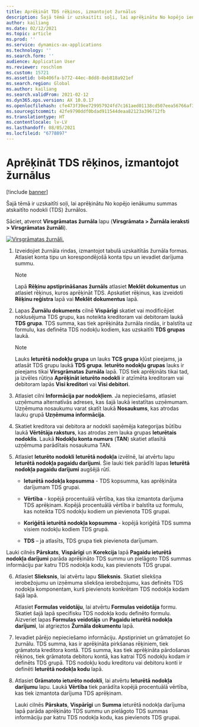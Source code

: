 ```yaml
---
title: Aprēķināt TDS rēķinos, izmantojot žurnālus
description: Šajā tēmā ir uzskaitīti soļi, lai aprēķinātu No kopējo ienākumu summas atskaitīto nodokli (TDS) žurnālos.
author: kailiang
ms.date: 02/12/2021
ms.topic: article
ms.prod: ''
ms.service: dynamics-ax-applications
ms.technology: ''
ms.search.form: ''
audience: Application User
ms.reviewer: roschlom
ms.custom: 15721
ms.assetid: b4b406fa-b772-44ec-8dd8-8eb818a921ef
ms.search.region: Global
ms.author: kailiang
ms.search.validFrom: 2021-02-12
ms.dyn365.ops.version: AX 10.0.17
ms.openlocfilehash: cfe473f39ee729957924fd7c161aed01138cd507eea56766af35177891676f65
ms.sourcegitcommit: 42fe9790ddf0bdad911544deaa82123a396712fb
ms.translationtype: HT
ms.contentlocale: lv-LV
ms.lasthandoff: 08/05/2021
ms.locfileid: "6778897"
---
```

# <a name="calculate-tds-on-invoices-using-journals"></a>Aprēķināt TDS rēķinos, izmantojot žurnālus

[!include [banner](../includes/banner.md)]

Šajā tēmā ir uzskaitīti soļi, lai aprēķinātu No kopējo ienākumu summas atskaitīto nodokli (TDS) žurnālos.

Sāciet, atverot **Virsgrāmatas žurnāla** lapu (**Virsgrāmata > Žurnāla ieraksti > Virsgrāmatas žurnāli**).

[![Virsgrāmatas žurnāli.](./media/apac-ind-TDS-57.png)](./media/apac-ind-TDS-57.png)

1. Izveidojiet žurnāla rindas, izmantojot tabulā uzskaitītās žurnāla formas. Atlasiet konta tipu un korespondējošā konta tipu un ievadiet darījuma summu. 

   > [!NOTE]
   > Lapā **Rēķinu apstiprināšanas žurnāls** atlasiet **Meklēt dokumentus** un atlasiet rēķinus, kuros aprēķināt TDS. Apskatiet rēķinus, kas izveidoti **Rēķinu reģistra** lapā vai **Meklēt dokumentus** lapā.  

2. Lapas **Žurnālu dokuments** cilnē **Vispārīgi** skatiet vai modificējiet noklusējuma TDS grupu, kas noteikta kreditoram vai debitoram laukā **TDS grupa**. TDS summa, kas tiek aprēķināta žurnāla rindās, ir balstīta uz formulu, kas definēta TDS nodokļu kodiem, kas uzskaitīti **TDS grupas** laukā. 

   > [!NOTE]
   > Lauks **Ieturētā nodokļu grupa**  un lauks **TCS grupa** kļūst pieejams, ja atlasāt TDS grupu laukā **TDS grupa**. **Ieturēto nodokļu grupas** lauks ir pieejams tikai **Virsgrāmatas žurnāla** lapā. TDS tiek aprēķināts tikai tad, ja izvēles rūtiņa **Aprēķināt ieturēto nodokli** ir atzīmēta kreditoram vai debitoram lapās **Visi kreditori** vai **Visi debitori**.   

3. Atlasiet cilni **Informācija par nodokļiem**. Ja nepieciešams, atlasiet uzņēmuma alternatīvās adreses, kas šajā laukā iestatītas uzņēmumam. Uzņēmuma nosaukumu varat skatīt laukā **Nosaukums**, kas atrodas lauku grupā **Uzņēmuma informācija**. 

4. Skatiet kreditora vai debitora ar nodokli saņēmēja kategorijas būtību laukā **Vērtētāja raksturs**, kas atrodas zem lauka grupas **Ieturētais nodoklis**. Laukā **Nodokļu konta numurs** (**TAN**) skatiet atlasītā uzņēmuma parādītais nosaukuma TAN.  

5. Atlasiet **Ieturēto nodokli** **Ieturētā nodokļa** izvēlnē, lai atvērtu lapu **Ieturētā nodokļa pagaidu darījumi**. Šie lauki tiek parādīti lapas **Ieturētā nodokļa pagaidu darījumi** augšējā rūtī.

   - **Ieturētā nodokļa kopsumma** - TDS kopsumma, kas aprēķināta darījumam TDS grupai.

   - **Vērtība** - kopējā procentuālā vērtība, kas tika izmantota darījuma TDS aprēķinam. Kopējā procentuālā vērtība ir balstīta uz formulu, kas noteikta TDS nodokļu kodiem un pievienota TDS grupai.

   - **Koriģētā ieturētā nodokļa kopsumma** - kopējā koriģētā TDS summa visiem nodokļu kodiem TDS grupā.

   - **TDS** – ja atlasīts, TDS grupa tiek pievienota darījumam.

  Lauki cilnēs **Pārskats**, **Vispārīgi** un **Korekcija** lapā **Pagaidu ieturētā nodokļa darījumi** parāda aprēķināto TDS summu un pielāgoto TDS summas informāciju par katru TDS nodokļa kodu, kas pievienots TDS grupai.

6. Atlasiet **Slieksnis**, lai atvērtu lapu **Slieksnis**. Skatiet sliekšņa ierobežojumu un izņēmuma sliekšņa ierobežojumu, kas definēts TDS nodokļa komponentam, kurš pievienots konkrētam TDS nodokļa kodam šajā lapā.

   Atlasiet **Formulas veidotāju**, lai atvērtu **Formulas veidotāja** formu. Skatiet šajā lapā specifisku TDS nodokļa kodu definēto formulu. Aizveriet lapas **Formulas veidotājs** un **Pagaidu ieturētā nodokļa darījumi**, lai atgrieztos **Žurnāla dokumentu** lapā.

8. Ievadiet pārējo nepieciešamo informāciju. Apstipriniet un grāmatojiet šo žurnālu. TDS summa, kas ir aprēķināta pirkšanas rēķiniem, tiek grāmatota kreditora kontā. TDS summa, kas tiek aprēķināta pārdošanas rēķinos, tiek grāmatota debitoru kontā, kas katrai TDS nodokļu kodam ir definēts TDS grupā. TDS nodokļu kodu kreditoru vai debitoru konti ir definēti **Ieturētā nodokļa kodu** lapā.

9. Atlasiet **Grāmatoto ieturēto nodokli**, lai atvērtu **Ieturētā** **nodokļa** **darījumu** lapu. Laukā **Vērtība** tiek parādīta kopējā procentuālā vērtība, kas tiek izmantota darījuma TDS aprēķinam.

   Lauki cilnēs **Pārskats**, **Vispārīgi** un **Summa** ieturētā nodokļa darījuma lapā parāda aprēķināto TDS summu un pielāgoto TDS summas informāciju par katru TDS nodokļa kodu, kas pievienots TDS grupai.
